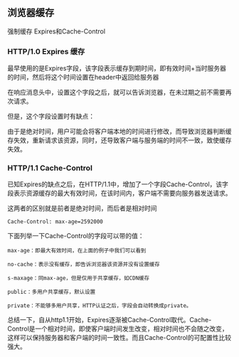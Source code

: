 ## 浏览器缓存

强制缓存 Expires和Cache-Control

### HTTP/1.0 Expires 缓存

最早使用的是Expires字段，该字段表示缓存到期时间，即有效时间+当时服务器的时间，然后将这个时间设置在header中返回给服务器

在响应消息头中，设置这个字段之后，就可以告诉浏览器，在未过期之前不需要再次请求。

但是，这个字段设置时有缺点：

由于是绝对时间，用户可能会将客户端本地的时间进行修改，而导致浏览器判断缓存失效，重新请求该资源，同时，还导致客户端与服务端的时间不一致，致使缓存失效。

### HTTP/1.1 Cache-Control

已知Expires的缺点之后，在HTTP/1.1中，增加了一个字段Cache-Control，该字段表示资源缓存的最大有效时间，在该时间内，客户端不需要向服务器发送请求。

这两者的区别就是前者是绝对时间，而后者是相对时间
```
Cache-Control: max-age=2592000
```

下面列举一下Cache-Control的字段可以带的值：

    max-age：即最大有效时间，在上面的例子中我们可以看到
    
    no-cache：表示没有缓存，即告诉浏览器该资源并没有设置缓存
    
    s-maxage：同max-age，但是仅用于共享缓存，如CDN缓存
    
    public：多用户共享缓存，默认设置
    
    private：不能够多用户共享，HTTP认证之后，字段会自动转换成private。

总结一下，自从http1.1开始，Expires逐渐被Cache-Control取代。Cache-Control是一个相对时间，即使客户端时间发生改变，相对时间也不会随之改变，这样可以保持服务器和客户端的时间一致性。而且Cache-Control的可配置性比较强大。









